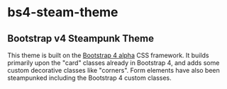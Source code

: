 # bs4-steam-theme #
## Bootstrap v4 Steampunk Theme ##

This theme is built on the <a href="http://v4-alpha.getbootstrap.com/">Bootstrap 4 alpha</a> CSS framework.
It builds primarily upon the "card" classes already in Bootstrap 4, and adds some custom decorative classes like "corners".
Form elements have also been steampunked including the Bootstrap 4 custom classes.
